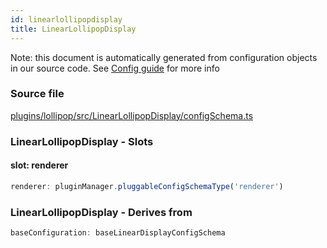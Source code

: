 ```yaml
---
id: linearlollipopdisplay
title: LinearLollipopDisplay
---
```


Note: this document is automatically generated from configuration objects in our
source code. See [Config guide](/docs/config_guide) for more info

### Source file

[plugins/lollipop/src/LinearLollipopDisplay/configSchema.ts](https://github.com/GMOD/jbrowse-components/blob/main/plugins/lollipop/src/LinearLollipopDisplay/configSchema.ts)

### LinearLollipopDisplay - Slots

#### slot: renderer

```js
renderer: pluginManager.pluggableConfigSchemaType('renderer')
```

### LinearLollipopDisplay - Derives from

```js
baseConfiguration: baseLinearDisplayConfigSchema
```

